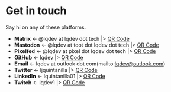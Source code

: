 # Get in touch

Say hi on any of these platforms.

- **Matrix** <- @lqdev at lqdev dot tech |> [QR Code](/images/qr-matrix.png)
- **Mastodon** <-  @lqdev at toot dot lqdev dot tech |> [QR Code](/images/qr-mastodon.png)
- **Pixelfed** <- @lqdev at pixel dot lqdev dot tech |> [QR Code](/images/qr-pixelfed.png)
- **GitHub** <- lqdev |> [QR Code](/images/qr-github.png)
- **Email** <- lqdev at outlook dot com(mailto:lqdev@outlook.com)
- **Twitter** <- ljquintanilla |> [QR Code](/images/qr-twitter.png)
- **LinkedIn** <- lquintanilla01 |> [QR Code](/images/qr-linkedin.png)
- **Twitch** <- lqdev1 |> [QR Code](/images/qr-twitch.png)
